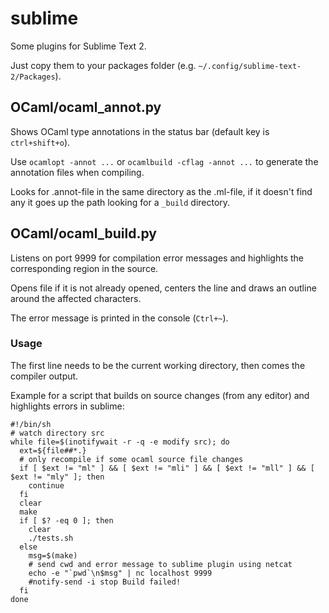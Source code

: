 # sublime

Some plugins for Sublime Text 2.

Just copy them to your packages folder (e.g. `~/.config/sublime-text-2/Packages`).



## OCaml/ocaml_annot.py

Shows OCaml type annotations in the status bar (default key is `ctrl+shift+o`).

Use `ocamlopt -annot ...` or `ocamlbuild -cflag -annot ...` to generate the annotation files when compiling.

Looks for .annot-file in the same directory as the .ml-file, if it doesn't find any it goes up the path looking for a `_build` directory.



## OCaml/ocaml_build.py

Listens on port 9999 for compilation error messages and highlights the corresponding region in the source.

Opens file if it is not already opened, centers the line and draws an outline around the affected characters.

The error message is printed in the console (`Ctrl+~`).


### Usage

The first line needs to be the current working directory, then comes the compiler output.

Example for a script that builds on source changes (from any editor) and highlights errors in sublime:

    #!/bin/sh
    # watch directory src
    while file=$(inotifywait -r -q -e modify src); do
      ext=${file##*.}
      # only recompile if some ocaml source file changes
      if [ $ext != "ml" ] && [ $ext != "mli" ] && [ $ext != "mll" ] && [ $ext != "mly" ]; then
        continue
      fi
      clear
      make
      if [ $? -eq 0 ]; then
        clear
        ./tests.sh
      else
        msg=$(make)
        # send cwd and error message to sublime plugin using netcat
        echo -e "`pwd`\n$msg" | nc localhost 9999
        #notify-send -i stop Build failed!
      fi
    done
